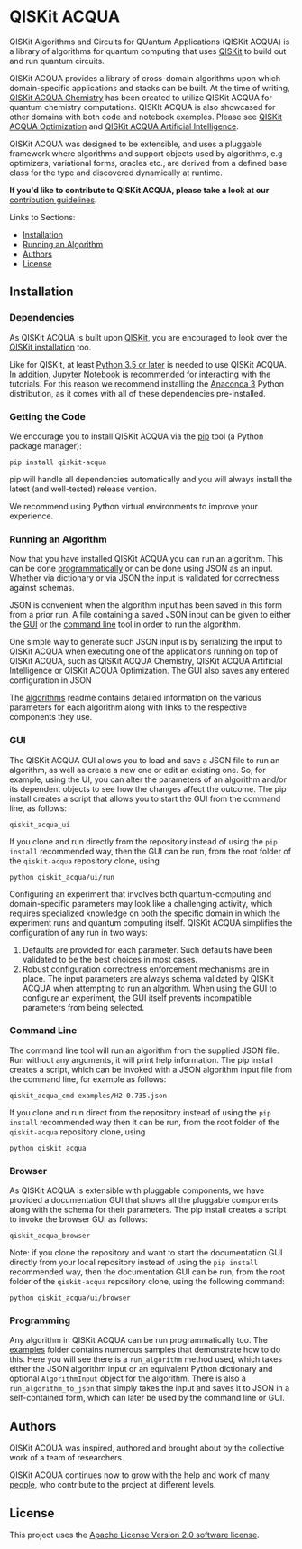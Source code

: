 # QISKit ACQUA

QISKit Algorithms and Circuits for QUantum Applications (QISKit ACQUA) is a library of algorithms for quantum computing
that uses [QISKit](https://qiskit.org/) to build out and run quantum circuits.

QISKit ACQUA provides a library of cross-domain algorithms upon which domain-specific applications and stacks can be
built. At the time of writing, [QISKit ACQUA Chemistry](https://github.com/IBMQuantum/qiskit-acqua-chemistry) has
been created to utilize QISKit ACQUA for quantum chemistry computations. QISKIt ACQUA is also showcased for other
domains with both code and notebook examples. Please see
[QISKit ACQUA Optimization](https://github.com/IBMQuantum/qiskit-acqua-optimization) and
[QISKit ACQUA Artificial Intelligence](https://github.com/IBMQuantum/qiskit-acqua-artifical-intelligence).

QISKit ACQUA was designed to be extensible, and uses a pluggable framework where algorithms and support objects used
by algorithms, e.g optimizers, variational forms, oracles etc., are derived from a defined base class for the type and
discovered dynamically at runtime.

**If you'd like to contribute to QISKit ACQUA, please take a look at our**
[contribution guidelines](.github/CONTRIBUTING.rst).

Links to Sections:

* [Installation](#installation)
* [Running an Algorithm](#running-an-algorithm)
* [Authors](#authors)
* [License](#license)

## Installation

### Dependencies

As QISKit ACQUA is built upon [QISKit](https://qiskit.org), you are encouraged to look over the
[QISKit installation](https://github.com/QISKit/qiskit-core/blob/master/README.md#installation)
too.

Like for QISKit, at least [Python 3.5 or later](https://www.python.org/downloads/) is needed to use QISKit ACQUA.
In addition, [Jupyter Notebook](https://jupyter.readthedocs.io/en/latest/install.html) is recommended for interacting
with the tutorials. For this reason we recommend installing the [Anaconda 3](https://www.continuum.io/downloads)
Python distribution, as it comes with all of these dependencies pre-installed.

### Getting the Code

We encourage you to install QISKit ACQUA via the [pip](https://pip.pypa.io/en/stable/) tool (a Python package manager):

```
pip install qiskit-acqua
```

pip will handle all dependencies automatically and you will always install the latest (and well-tested) release version.

We recommend using Python virtual environments to improve your experience.

### Running an Algorithm

Now that you have installed QISKit ACQUA you can run an algorithm. This can be done [programmatically](#programming)
or can be done using JSON as an input. Whether via dictionary or via JSON the input is validated for correctness against
schemas. 
 
JSON is convenient when the algorithm input has been saved in this form from a prior run. A file containing a saved
JSON input can be given to either the [GUI](#gui) or the [command line](#command-line) tool in order to run
the algorithm.
 
One simple way to generate such JSON input is by serializing the input to QISKit ACQUA when executing one of the
applications running on top of QISKit ACQUA, such as QISKit ACQUA Chemistry, QISKit ACQUA Artificial Intelligence
or QISKit ACQUA Optimization. The GUI also saves any entered configuration in JSON 

The [algorithms](qiskit_acqua/README.md) readme contains detailed information on the various parameters for each
algorithm along with links to the respective components they use.
 

### GUI

The QISKit ACQUA GUI allows you to load and save a JSON file to run an algorithm, as well as create a new one or edit
an existing one. So, for example, using the UI, you can alter the parameters of an algorithm and/or its dependent
objects to see how the changes affect the outcome. The pip install creates a script that allows you to start the GUI
from the command line, as follows:

```
qiskit_acqua_ui
```

If you clone and run directly from the repository instead of using the `pip install` recommended way, then the GUI can
be run, from the root folder of the `qiskit-acqua` repository clone, using

```
python qiskit_acqua/ui/run
```

Configuring an experiment that involves both quantum-computing and domain-specific parameters may look like a 
challenging activity, which requires specialized knowledge on both the specific domain in which the experiment runs and
quantum computing itself. QISKit ACQUA simplifies the configuration of any run in two ways:

1.  Defaults are provided for each parameter. Such defaults have been validated to be the best choices in most cases.
2.  Robust configuration correctness enforcement mechanisms are in place. The input parameters are always schema
    validated by QISKit ACQUA when attempting to run an algorithm. When using the GUI to configure an experiment,
    the GUI itself prevents incompatible parameters from being selected.

### Command Line

The command line tool will run an algorithm from the supplied JSON file. Run without any arguments, it will print help
information. The pip install creates a script, which can be invoked with a JSON algorithm input file from the command
line, for example as follows:

```
qiskit_acqua_cmd examples/H2-0.735.json
```

If you clone and run direct from the repository instead of using the `pip install` recommended way then it can be
run, from the root folder of the `qiskit-acqua` repository clone, using

```
python qiskit_acqua
```

### Browser

As QISKit ACQUA is extensible with pluggable components, we have provided a documentation GUI that shows all the
pluggable components along with the schema for their parameters. The pip install creates a script to invoke the
browser GUI as follows:

```
qiskit_acqua_browser
```

Note: if you clone the repository and want to start the documentation GUI directly from your local repository instead
of using the `pip install` recommended way, then the documentation GUI can be run, from the root folder of the
`qiskit-acqua` repository clone, using the following command:

```
python qiskit_acqua/ui/browser
```

### Programming

Any algorithm in QISKit ACQUA can be run programmatically too. The [examples](./examples) folder contains numerous
samples that demonstrate how to do this. Here you will see there is a `run_algorithm` method used, which takes either
the JSON algorithm input or an equivalent Python dictionary and optional `AlgorithmInput` object for the algorithm.
There is also a `run_algorithm_to_json` that simply takes the input and saves it to JSON in a self-contained form,
which can later be used by the command line or GUI.

## Authors

QISKit ACQUA was inspired, authored and brought about by the collective work of a team of researchers.

QISKit ACQUA continues now to grow with the help and work of [many people](./CONTRIBUTORS.md), who contribute
to the project at different levels.

## License

This project uses the [Apache License Version 2.0 software license](https://www.apache.org/licenses/LICENSE-2.0).
